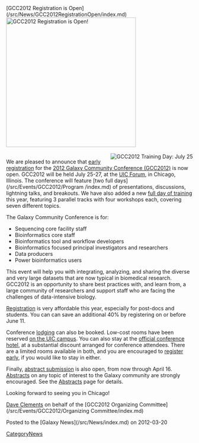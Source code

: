 <div class='newsItemHeader'>[GCC2012 Registration is Open](/src/News/GCC2012RegistrationOpen/index.md)</div>

<div class='right'><a href='/src/Events/GCC2012/Register/index.md'><img src="/src/Events/GCC2012/GCC2012LogoWide400.png" alt="GCC2012 Registration is Open!" width="350" /></a><br /><br /><a href='/src/Events/GCC2012/TrainingDay/index.md'><img src="/src/Events/GCC2012/GCC2012TrainingDayLogo.png" alt="GCC2012 Training Day: July 25" align="right" /></a></div>

We are pleased to announce that [early registration](/src/Events/GCC2012/Register/index.md) for the [2012 Galaxy Community Conference (GCC2012)](/src/Events/GCC2012/index.md) is now open.  GCC2012 will be held July 25-27, at the [UIC Forum](http://www.uic.edu/depts/uicforum/), in Chicago, Illinois.  The conference will feature [two full days](/src/Events/GCC2012/Program /index.md) of presentations, discussions, lightning talks, and breakouts.  We have also added a new [full day of training](/src/Events/GCC2012/TrainingDay/index.md) this year, featuring 3 parallel tracks with four workshops each, covering seven different topics.

The Galaxy Community Conference is for:
* Sequencing core facility staff
* Bioinformatics core staff
* Bioinformatics tool and workflow developers
* Bioinformatics focused principal investigators and researchers
* Data producers
* Power bioinformatics users 

This event will help you with integrating, analyzing, and sharing the diverse and very large datasets that are now typical in biomedical research.  GCC2012 is an opportunity to share best practices with, and learn from, a large community of researchers and support staff who are facing the challenges of data-intensive biology. 

[Registration](/src/Events/GCC2012/Register/index.md) is very affordable this year, especially for post-docs and students. You can can save an additional 40% by registering on or before June 11.  

Conference [lodging](/src/Events/GCC2012/Logistics/index.md#lodging) can also be booked.  Low-cost rooms have been reserved [on the UIC campus](/src/Events/GCC2012/Logistics/index.md#james-stuckel-towers).  You can also stay at the [official conference hotel](/src/Events/GCC2012/Logistics/index.md#crowne-plaza-chicago-metro-downtown), at a substantial discount arranged for conference attendees.  There are a limited rooms available in both, and you are encouraged to [register early](/src/Events/GCC2012/Register/index.md), if you would like to stay in either.

Finally, [abstract submission](/src/Events/GCC2012/Abstracts/index.md) is also open, from now through April 16.  [Abstracts](/src/Events/GCC2012/Abstracts/index.md) on any topic of interest to the Galaxy community are strongly encouraged.  See the [Abstracts](/src/Events/GCC2012/Abstracts/index.md) page for details.

Looking forward to seeing you in Chicago!

[Dave Clements](/src/DaveClements/index.md) on behalf of the [GCC2012 Organizing Committee](/src/Events/GCC2012/Organizing Committee/index.md)

<div class='newsItemFooter'>Posted to the [Galaxy News](/src/News/index.md) on 2012-03-20</div>

[CategoryNews](/src/CategoryNews/index.md)
